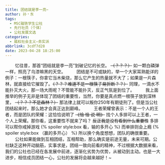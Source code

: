 ```yaml
---
title: 团结就是李一亮~
author: 孙﹡东
tags:
  - MSC磁铁学生公社
  - 先行社员（个体）
  - 公社发展文选
categories:
  - 威权社会主义—务实派
abbrlink: 3cdf7d28
date: 2023-04-28 18:25:00
---
```

&emsp;&emsp; 忆往昔，那首“团结就是李一亮”划破记忆的长空。 ~~（？？？）~~ 如一颗白磷弹一样，照亮了乌漆嘛黑的天空。
&emsp;&emsp; 团结是不可或缺的，举一个大家耳熟能详的例子：一根筷子，你拿它当木柴烧，那么它产生的热量就不大了；如果是一片森林，就直接给它摧毁了。~~（？？？难道不是一根筷子易折断？？）~~ 同理，一滴水不能扑灭大火，那一场大雨呢？不管能不能扑灭，反正气氛是到位了。
&emsp;&emsp; 我上面推举的例子无非是体现了团结的重要性，当然，你要是真点燃一根筷子放到深林里， ~~（？？？不是森林？）~~ 那法律上就可以叛你250年有期徒刑了。但是当公社团结起来时，那么她才会真正达到巅峰。
&emsp;&emsp; 王者荣耀曾表示：不是一个人的王者，而是团队的荣耀：这恰恰说明了 ~~《恰  恰  说  明》~~ 找个人多排可以上王者，一个人上荣耀。那你看，这重要性不就来了吗？ ~~反正我是没有看到什么重要性~~ 多排可以帮你戒掉游戏 {% spoiler style:box 看，输的多开心 %} 而单排则会上瘾 {% spoiler style:box （赢的多开心） %} 所以换个角度想想，团队的确很重要。
&emsp;&emsp; 公社如果能做到互相团结，互相帮助，那么确实是前途无量，未来可期。公社缺乏这种开动脑筋，实事求是，团结一致向前看的精神，不过根据大数据来看，我们的公社也已经在各发展中前进，逐渐化劣势为优势，从被动到主动。也是一大进步，相信成员团结一心，公社的发展将会越来越好！~
